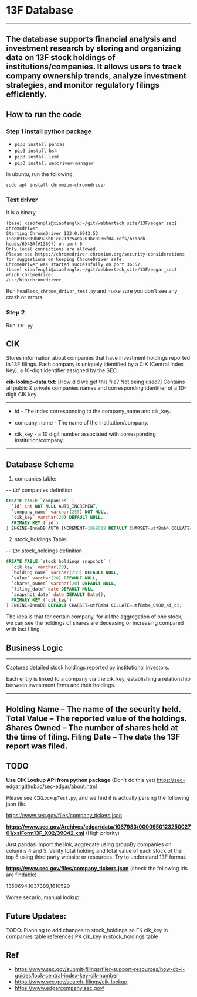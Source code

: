 # 13F Database

---------------------------------------------
The database supports financial analysis and investment research by storing and organizing data on 13F stock holdings of 
institutions/companies. It allows users to track company ownership trends, analyze investment strategies, and monitor regulatory 
filings efficiently.
---------------------------------------------

## How to run the code

### Step 1 install python package

* `pip3 install pandas`
* `pip3 install bs4`
* `pip3 install lxml`
* `pip3 install webdriver-manager`

In ubuntu, run the following,

`sudo apt install chromium-chromedriver`

### Test driver

It is a binary,

```
(base) xiaofengli@xiaofenglx:~/git/webbertech_site/13F/edgar_sec$ chromedriver
Starting ChromeDriver 133.0.6943.53 (9a80935019b0925b01cc21d254da203bc3986f04-refs/branch-heads/6943@{#1389}) on port 0
Only local connections are allowed.
Please see https://chromedriver.chromium.org/security-considerations for suggestions on keeping ChromeDriver safe.
ChromeDriver was started successfully on port 36357.
(base) xiaofengli@xiaofenglx:~/git/webbertech_site/13F/edgar_sec$ which chromedriver
/usr/bin/chromedriver
```

Run `headless_chrome_driver_test.py` and make sure you don't see any crash or errors.

### Step 2

Run `13F.py`

## CIK

Stores information about companies that have investment holdings reported in 13F filings.
Each company is uniquely identified by a CIK (Central Index Key), a 10-digit identifier assigned by the SEC.

**cik-lookup-data.txt:** [How did we get this file? Not being used?]
Contains all public & private companies names and corresponding identifier of a 10-digit CIK key

---------------------------------------------

- id - The index corresponding to the company_name and cik_key.

- company_name - The name of the institution/company.

- cik_key - a 10 digit number associated with corresponding institution/company.

---------------------------------------------

## Database Schema

1. companies table:

-- `13f`.companies definition

```sql
CREATE TABLE `companies` (
  `id` int NOT NULL AUTO_INCREMENT,
  `company_name` varchar(255) NOT NULL,
  `cik_key` varchar(20) DEFAULT NULL,
  PRIMARY KEY (`id`)
) ENGINE=InnoDB AUTO_INCREMENT=1969019 DEFAULT CHARSET=utf8mb4 COLLATE=utf8mb4_0900_ai_ci;
```

2. stock_holdings Table:

-- `13f`.stock_holdings definition

```sql
CREATE TABLE `stock_holdings_snapshot` (
  `cik_key` varchar(20),
  `holding_name` varchar(255) DEFAULT NULL,
  `value` varchar(20) DEFAULT NULL,
  `shares_owned` varchar(20) DEFAULT NULL,
  `filing_date` date DEFAULT NULL,
  `snapshot_date` date DEFAULT Date(),
  PRIMARY KEY (`cik_key`)
) ENGINE=InnoDB DEFAULT CHARSET=utf8mb4 COLLATE=utf8mb4_0900_ai_ci;
```

The idea is that for certain company, for all the aggregation of one stock, we can see the holdings of shares are deceasing or increasing 
compared with last filing.

## Business Logic

---------------------------------------------
Captures detailed stock holdings reported by institutional investors.

Each entry is linked to a company via the cik_key, establishing a relationship between investment firms and their holdings.

---------------------------------------------
Holding Name – The name of the security held.
Total Value – The reported value of the holdings.
Shares Owned – The number of shares held at the time of filing.
Filing Date – The date the 13F report was filed.
---------------------------------------------


## TODO

**Use CIK Lookup API from python package** (Don't do this yet)
https://sec-edgar.github.io/sec-edgar/about.html

Please see `CIKLookupTest.py`, and we find it is actually parsing the following json file.

https://www.sec.gov/files/company_tickers.json

**https://www.sec.gov/Archives/edgar/data/1067983/000095012325002701/xslForm13F_X02/39042.xml** (High priority)

Just pandas import the link, aggregate using groupBy companies on columns 4 and 5.
Verify total holding and total value of each stock of the top 5 using third party website or resources.
Try to understand 13F format.

**https://www.sec.gov/files/company_tickers.json** (check the following ids are findable)

1350694,1037389,1610520

Worse secario, manual lookup.

**Future Updates:**
---------------------------------------------
TODO: Planning to add changes to stock_holdings so FK cik_key in companies table references PK cik_key in stock_holdings table

## Ref

- https://www.sec.gov/submit-filings/filer-support-resources/how-do-i-guides/look-central-index-key-cik-number
- https://www.sec.gov/search-filings/cik-lookup
- https://www.edgarcompany.sec.gov/